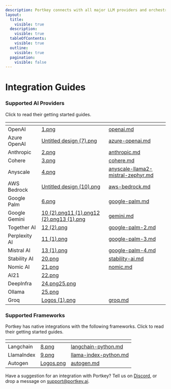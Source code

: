 ```yaml
---
description: Portkey connects with all major LLM providers and orchestration frameworks.
layout:
  title:
    visible: true
  description:
    visible: true
  tableOfContents:
    visible: true
  outline:
    visible: true
  pagination:
    visible: false
---
```


# Integration Guides

### Supported AI Providers

Click to read their getting started guides.

<table data-view="cards" data-full-width="false"><thead><tr><th></th><th data-hidden data-card-cover data-type="files"></th><th data-hidden data-card-target data-type="content-ref"></th></tr></thead><tbody><tr><td>OpenAI</td><td><a href="../../.gitbook/assets/1.png">1.png</a></td><td><a href="openai.md">openai.md</a></td></tr><tr><td>Azure OpenAI</td><td><a href="../../.gitbook/assets/Untitled design (7).png">Untitled design (7).png</a></td><td><a href="azure-openai.md">azure-openai.md</a></td></tr><tr><td>Anthropic</td><td><a href="../../.gitbook/assets/2.png">2.png</a></td><td><a href="anthropic.md">anthropic.md</a></td></tr><tr><td>Cohere</td><td><a href="../../.gitbook/assets/3.png">3.png</a></td><td><a href="cohere.md">cohere.md</a></td></tr><tr><td>Anyscale</td><td><a href="../../.gitbook/assets/4.png">4.png</a></td><td><a href="anyscale-llama2-mistral-zephyr.md">anyscale-llama2-mistral-zephyr.md</a></td></tr><tr><td>AWS Bedrock</td><td><a href="../../.gitbook/assets/Untitled design (10).png">Untitled design (10).png</a></td><td><a href="aws-bedrock.md">aws-bedrock.md</a></td></tr><tr><td>Google Palm</td><td><a href="../../.gitbook/assets/6.png">6.png</a></td><td><a href="google-palm.md">google-palm.md</a></td></tr><tr><td>Google Gemini</td><td><a href="../../.gitbook/assets/10 (2).png">10 (2).png</a><a href="../../.gitbook/assets/11 (1).png">11 (1).png</a><a href="../../.gitbook/assets/12 (2).png">12 (2).png</a><a href="../../.gitbook/assets/13 (1).png">13 (1).png</a></td><td><a href="gemini.md">gemini.md</a></td></tr><tr><td>Together AI</td><td><a href="../../.gitbook/assets/12 (2).png">12 (2).png</a></td><td><a href="google-palm-2.md">google-palm-2.md</a></td></tr><tr><td>Perplexity AI</td><td><a href="../../.gitbook/assets/11 (1).png">11 (1).png</a></td><td><a href="google-palm-3.md">google-palm-3.md</a></td></tr><tr><td>Mistral AI</td><td><a href="../../.gitbook/assets/13 (1).png">13 (1).png</a></td><td><a href="google-palm-4.md">google-palm-4.md</a></td></tr><tr><td>Stability AI</td><td><a href="../../.gitbook/assets/20.png">20.png</a></td><td><a href="stability-ai.md">stability-ai.md</a></td></tr><tr><td>Nomic AI</td><td><a href="../../.gitbook/assets/21.png">21.png</a></td><td><a href="nomic.md">nomic.md</a></td></tr><tr><td>AI21</td><td><a href="../../.gitbook/assets/22.png">22.png</a></td><td></td></tr><tr><td>DeepInfra</td><td><a href="../../.gitbook/assets/24.png">24.png</a><a href="../../.gitbook/assets/25.png">25.png</a></td><td></td></tr><tr><td>Ollama</td><td><a href="../../.gitbook/assets/25.png">25.png</a></td><td></td></tr><tr><td>Groq</td><td><a href="../../.gitbook/assets/Logos (1).png">Logos (1).png</a></td><td><a href="groq.md">groq.md</a></td></tr></tbody></table>

### Supported Frameworks

Portkey has native integrations with the following frameworks. Click to read their getting started guides.

<table data-view="cards"><thead><tr><th></th><th data-hidden data-card-cover data-type="files"></th><th data-hidden data-card-target data-type="content-ref"></th></tr></thead><tbody><tr><td>Langchain</td><td><a href="../../.gitbook/assets/8.png">8.png</a></td><td><a href="langchain-python.md">langchain-python.md</a></td></tr><tr><td>LlamaIndex</td><td><a href="../../.gitbook/assets/9.png">9.png</a></td><td><a href="llama-index-python.md">llama-index-python.md</a></td></tr><tr><td>Autogen</td><td><a href="../../.gitbook/assets/Logos.png">Logos.png</a></td><td><a href="autogen.md">autogen.md</a></td></tr></tbody></table>

Have a suggestion for an integration with Portkey? Tell us on [Discord](https://discord.gg/DD7vgKK299), or drop a message on support@portkey.ai.
